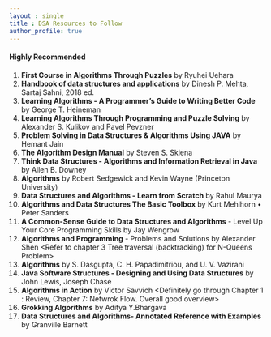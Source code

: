 ```yaml
---
layout : single
title : DSA Resources to Follow
author_profile: true
---
```


#### Highly Recommended

1. **First Course in Algorithms Through Puzzles** by Ryuhei Uehara
2. **Handbook of data structures and applications** by Dinesh P. Mehta, Sartaj Sahni, 2018 ed.
3. **Learning Algorithms - A Programmer’s Guide to Writing Better Code** by George T. Heineman  
4. **Learning Algorithms Through Programming and Puzzle Solving** by Alexander S. Kulikov and Pavel Pevzner  
5. **Problem Solving in Data Structures & Algorithms Using JAVA** by Hemant Jain  
6. **The Algorithm Design Manual** by Steven S. Skiena
7. **Think Data Structures - Algorithms and Information Retrieval in Java** by Allen B. Downey
8. **Algorithms** by Robert Sedgewick and Kevin Wayne (Princeton University)
9. **Data Structures and Algorithms - Learn from Scratch** by Rahul Maurya  
10. **Algorithms and Data Structures The Basic Toolbox** by Kurt Mehlhorn • Peter Sanders  
11. **A Common-Sense Guide to Data Structures and Algorithms** - Level Up Your Core Programming Skills by Jay Wengrow  
12. **Algorithms and Programming** - Problems and Solutions by Alexander Shen <Refer to chapter 3 Tree traversal (backtracking) for N-Queens Problem> 
13. **Algorithms** by S. Dasgupta, C. H. Papadimitriou, and U. V. Vazirani  
14. **Java Software Structures - Designing and Using Data Structures** by John Lewis, Joseph Chase  
15. **Algorithms in Action** by Victor Savvich <Definitely go through Chapter 1 : Review, Chapter 7: Netwrok Flow. Overall good overview>  
16. **Grokking Algorithms** by Aditya Y.Bhargava <Highky recommended for quick revision and going back to basics>  
17. **Data Structures and Algorithms- Annotated Reference with Examples** by Granville Barnett